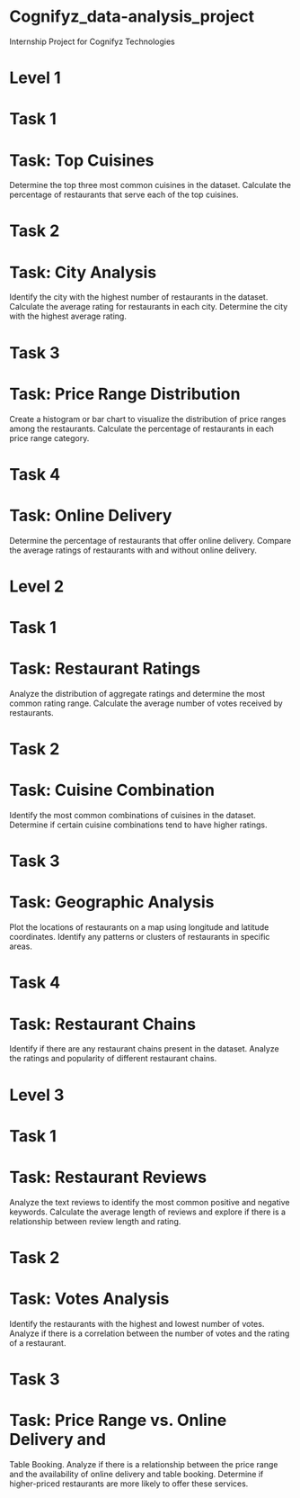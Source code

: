 # Cognifyz_data-analysis_project
Internship Project for Cognifyz Technologies

# Level 1
# Task 1
# Task: Top Cuisines
Determine the top three most
common cuisines in the dataset.
Calculate the percentage of
restaurants that serve each of the top
cuisines.

# Task 2
# Task: City Analysis
Identify the city with the highest number
of restaurants in the dataset.
Calculate the average rating for
restaurants in each city.
Determine the city with the highest
average rating.

# Task 3
# Task: Price Range Distribution
Create a histogram or bar chart to
visualize the distribution of price ranges
among the restaurants.
Calculate the percentage of restaurants
in each price range category.

# Task 4
# Task: Online Delivery
Determine the percentage of restaurants
that offer online delivery.
Compare the average ratings of restaurants
with and without online delivery.

# Level 2
# Task 1
# Task: Restaurant Ratings
Analyze the distribution of aggregate
ratings and determine the most common
rating range.
Calculate the average number of votes
received by restaurants.

# Task 2
# Task: Cuisine Combination
Identify the most common combinations of
cuisines in the dataset.
Determine if certain cuisine combinations
tend to have higher ratings.

# Task 3
# Task: Geographic Analysis
Plot the locations of restaurants on a
map using longitude and latitude
coordinates.
Identify any patterns or clusters of
restaurants in specific areas.

# Task 4
# Task: Restaurant Chains
Identify if there are any restaurant chains
present in the dataset.
Analyze the ratings and popularity of
different restaurant chains.

# Level 3
# Task 1
# Task: Restaurant Reviews
Analyze the text reviews to identify the most
common positive and negative keywords.
Calculate the average length of reviews and
explore if there is a relationship between
review length and rating.

# Task 2
# Task: Votes Analysis
Identify the restaurants with the highest and
lowest number of votes.
Analyze if there is a correlation between the
number of votes and the rating of a
restaurant.

# Task 3
# Task: Price Range vs. Online Delivery and
Table Booking.
Analyze if there is a relationship between the
price range and the availability of online
delivery and table booking.
Determine if higher-priced restaurants are
more likely to offer these services.

